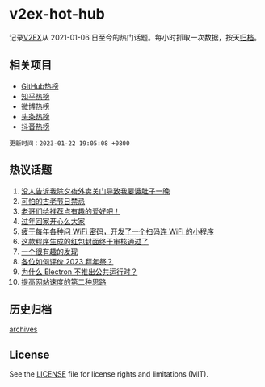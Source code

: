 # v2ex-hot-hub

 记录[V2EX](https://www.v2ex.com/)从 2021-01-06 日至今的热门话题。每小时抓取一次数据，按天[归档](archives)。
 
 ## 相关项目

- [GitHub热榜](https://github.com/snaildev/github-hot-hub)
- [知乎热榜](https://github.com/snaildev/zhihu-hot-hub)
- [微博热榜](https://github.com/snaildev/weibo-hot-hub)
- [头条热榜](https://github.com/snaildev/toutiao-hot-hub)
- [抖音热榜](https://github.com/snaildev/douyin-hot-hub)


 `更新时间：2023-01-22 19:05:08 +0800`

## 热议话题

1. [没人告诉我除夕夜外卖关门导致我要饿肚子一晚](https://www.v2ex.com/t/910190)
1. [可怕的古老节日禁忌](https://www.v2ex.com/t/910195)
1. [老哥们给推荐点有趣的爱好吧！](https://www.v2ex.com/t/910210)
1. [过年回家开心么大家](https://www.v2ex.com/t/910234)
1. [疲于每年各种问 WiFi 密码，开发了一个扫码连 WiFi 的小程序](https://www.v2ex.com/t/910232)
1. [这款程序生成的红包封面终于审核通过了](https://www.v2ex.com/t/910245)
1. [一个很有趣的发现](https://www.v2ex.com/t/910215)
1. [各位如何评价 2023 拜年祭？](https://www.v2ex.com/t/910222)
1. [为什么 Electron 不推出公共运行时？](https://www.v2ex.com/t/910242)
1. [提高网站速度的第二种思路](https://www.v2ex.com/t/910229)

## 历史归档

[archives](archives)

## License

See the [LICENSE](LICENSE) file for license rights and limitations (MIT).
